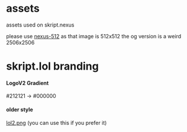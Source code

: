 # assets
assets used on skript.nexus

please use [nexus-512](nexus/nexus-512.png) as that image is 512x512 the og version is a weird 2506x2506

# skript.lol branding

#### LogoV2 Gradient
#212121 -> #000000

#### older style
[lol2.png](oldlol/lol2.png) (you can use this if you prefer it)
